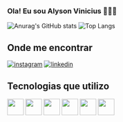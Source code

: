 ### Ola! Eu sou Alyson Vinicius 👨🏽‍💻

![Anurag's GitHub stats](https://github-readme-stats.vercel.app/api?username=Alyson-Vinicius&show_icons=true&theme=dark)
![Top Langs](https://github-readme-stats.vercel.app/api/top-langs/?username=Alyson-Vinicius&layout=compact)

## Onde me encontrar
[![instagram](https://img.shields.io/badge/Instagram-E4405F?style=for-the-badge&logo=instagram&logoColor=white)](https://www.instagram.com/alyson_viny_/)
[![linkedin](https://img.shields.io/badge/LinkedIn-0077B5?style=for-the-badge&logo=linkedin&logoColor=white)](https://www.linkedin.com/in/alyson-vin%C3%ADcius-galdino-de-souza-41808a185/)

## Tecnologias que utilizo

<div>
  
   <link rel="stylesheet" type='text/css' href="https://cdn.jsdelivr.net/gh/devicons/devicon@latest/devicon.min.css" />   
     <img height='38px' src="https://cdn.jsdelivr.net/gh/devicons/devicon@latest/icons/html5/html5-original.svg" />  
     <img  height='38px' src="https://cdn.jsdelivr.net/gh/devicons/devicon@latest/icons/css3/css3-original.svg" />
     <img height='38px'src="https://cdn.jsdelivr.net/gh/devicons/devicon@latest/icons/javascript/javascript-original.svg" />
     <img  height='38px' src="https://cdn.jsdelivr.net/gh/devicons/devicon@latest/icons/git/git-original.svg" />
     <img  height='38px' src="https://cdn.jsdelivr.net/gh/devicons/devicon@latest/icons/firebase/firebase-original.svg" />
     <img height='38px' src="https://cdn.jsdelivr.net/gh/devicons/devicon@latest/icons/figma/figma-original.svg" />
          
          
               
     
          

                 

          
         
</div>

        
